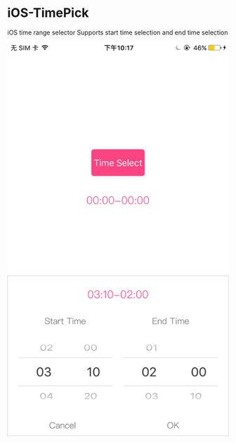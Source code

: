# iOS-TimePick
iOS time range selector
Supports start time selection and end time selection

 ![image](https://github.com/ZWXT/iOS-TimePick/blob/master/pics.png)
